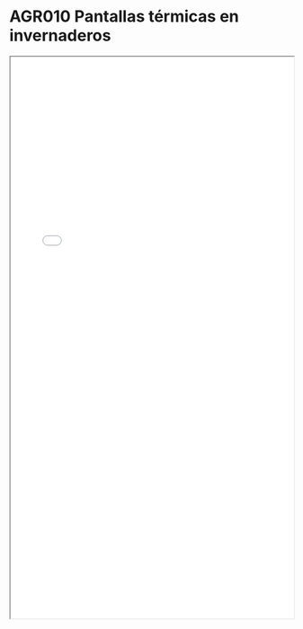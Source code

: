 
# AGR010  Pantallas térmicas en invernaderos

<iframe src="../AGR010  Pantallas térmicas en invernaderos.pdf" width="100%" height="1000px"></iframe>

